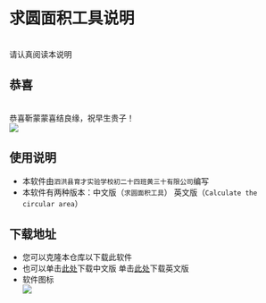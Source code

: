 # 求圆面积工具说明
<br>请认真阅读本说明
## 恭喜
<br>恭喜靳蒙蒙喜结良缘，祝早生贵子！
<br> ![](https://github.com/ZANGTAO-shabi/-YUAN-/blob/master/images/%E6%97%A9%E7%94%9F%E8%B4%B5%E5%AD%90.jpg)
## 使用说明
* 本软件由`泗洪县育才实验学校初二十四班黄三十有限公司`编写
* 本软件有两种版本：中文版（`求圆面积工具`） 英文版（`Calculate the circular area`）
## 下载地址
* 您可以克隆本仓库以下载此软件
* 也可以单击[此处](https://github.com/ZANGTAO-shabi/-YUAN-/raw/master/EXE%20Programs/%E6%B1%82%E5%9C%86%E9%9D%A2%E7%A7%AF%E5%B7%A5%E5%85%B7.exe "单击此处以下载中文版")下载中文版 单击[此处](https://github.com/ZANGTAO-shabi/-YUAN-/raw/master/EXE%20Programs/Calculate%20the%20circular%20area.exe "单击此处以下载英文版")下载英文版
* 软件图标
<br> ![](https://github.com/ZANGTAO-shabi/-YUAN-/blob/master/images/icon_64x64.ico)
